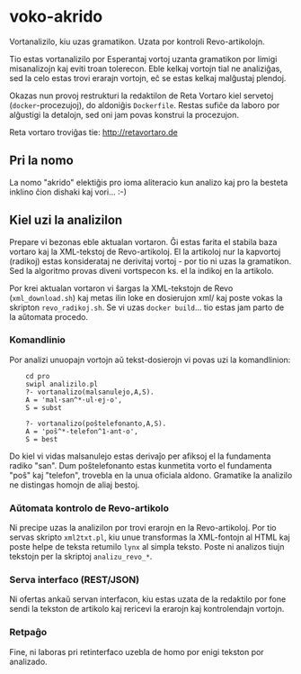 # voko-akrido
Vortanalizilo, kiu uzas gramatikon. Uzata por kontroli Revo-artikolojn.

Tio estas vortanalizilo por Esperantaj vortoj uzanta gramatikon por limigi misanalizojn kaj eviti troan tolerecon. Eble kelkaj vortojn tial ne analiziĝas, sed la celo estas trovi erarajn vortojn, eĉ se estas kelkaj
malĝustaj plendoj.

Okazas nun provoj restrukturi la redaktilon de Reta Vortaro kiel servetoj (`docker`-procezujoj), 
do aldoniĝis `Dockerfile`. Restas sufiĉe da laboro por alĝustigi la detalojn, sed oni jam
povas konstrui la procezujon.

Reta vortaro troviĝas tie: http://retavortaro.de

## Pri la nomo
La nomo "akrido" elektiĝis pro ioma aliteracio kun analizo kaj pro la besteta inklino ĉion dishaki kaj vori... :-)

##  Kiel uzi la analizilon

Prepare vi bezonas eble aktualan vortaron. Ĝi estas farita el stabila baza vortaro kaj la XML-tekstoj de Revo-artikoloj. El la artikoloj nur la kapvortoj (radikoj) estas konsiderataj ne derivitaj vortoj - por tio ni uzas la gramatikon. Sed la algoritmo provas diveni vortspecon ks. el la indikoj en la artikolo.

Por krei aktualan vortaron vi ŝargas la XML-tekstojn de Revo (`xml_download.sh`) kaj metas ilin loke en dosierujon xml/ kaj poste vokas la skripton `revo_radikoj.sh`. Se vi uzas `docker build`... tio estas jam parto de la aŭtomata procedo.

### Komandlinio

Por analizi unuopajn vortojn aŭ tekst-dosierojn vi povas uzi la komandlinion:
```
    cd pro
    swipl analizilo.pl
    ?- vortanalizo(malsanulejo,A,S).
    A = 'mal·san^*·ul·ej·o',
    S = subst

    ?- vortanalizo(poŝtelefonanto,A,S).
    A = 'poŝ^*-telefon^1·ant·o',
    S = best
```
  Do kiel vi vidas malsanulejo estas derivaĵo per afiksoj el la fundamenta radiko "san". Dum poŝtelefonanto estas kunmetita vorto el fundamenta "poŝ" kaj "telefon", trovebla en la unua oficiala aldono. Gramatike la analizilo ne distingas homojn de aliaj bestoj.

### Aŭtomata kontrolo de Revo-artikolo
Ni precipe uzas la analizilon por trovi erarojn en la Revo-artikoloj. Por tio servas skripto `xml2txt.pl`,
  kiu unue transformas la XML-fontojn al HTML kaj poste helpe de teksta retumilo `lynx` al simpla teksto. Poste ni analizos tiujn tekstojn per la skriptoj `analizu_revo_*`.

### Serva interfaco (REST/JSON)
Ni ofertas ankaŭ servan interfacon, kiu estas uzata de la redaktilo por fone sendi la tekston de artikolo 
  kaj rericevi la erarojn kaj kontrolendajn vortojn. 

### Retpaĝo
 Fine, ni laboras pri retinterfaco uzebla de homo por enigi tekston por analizado.


